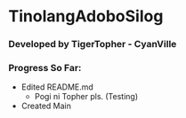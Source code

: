 # TinolangAdoboSilog
### Developed by TigerTopher - CyanVille

### Progress So Far: 
* Edited README.md
	* Pogi ni Topher pls. (Testing)
* Created Main
